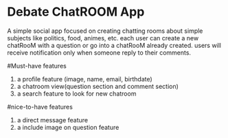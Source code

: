 # Debate ChatROOM App
A simple social app focused on creating chatting rooms about simple subjects like politics, food, animes, etc. each user can create a new chatRooM with a question or go into a chatRooM already created. users will receive notification only when someone reply to their comments.

#Must-have features
1) a profile feature (image, name, email, birthdate)
2) a chatroom view(question section and comment section)
3) a search feature to look for new chatroom 

#nice-to-have features
1) a direct message feature
2) a include image on question feature 

